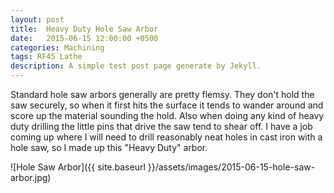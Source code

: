 ```yaml
---
layout: post
title:  Heavy Duty Hole Saw Arbor
date:   2015-06-15 12:00:00 +0500
categories: Machining
tags: RF45 Lathe
description: A simple test post page generate by Jekyll.
---
```


Standard hole saw arbors generally are pretty flemsy. They don't hold the saw
securely, so when it first hits the surface it tends to wander around and score
up the material sounding the hold. Also when doing any kind of heavy duty drilling
the little pins that drive the saw tend to shear off. I have a job coming up
where I will need to drill reasonably neat holes in cast iron with a hole saw,
so I made up this "Heavy Duty" arbor.

![Hole Saw Arbor]({{ site.baseurl }}/assets/images/2015-06-15-hole-saw-arbor.jpg)
